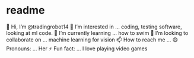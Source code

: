 # readme

👋  Hi, I’m @tradingrobot14
👀 I’m interested in ... coding, testing software, looking at ml code.
🌱 I’m currently learning ... how to swim
💞️ I’m looking to collaborate on ... machine learning for vision
📫 How to reach me ...
😄 Pronouns: ... Her
⚡ Fun fact: ... I love playing video games

